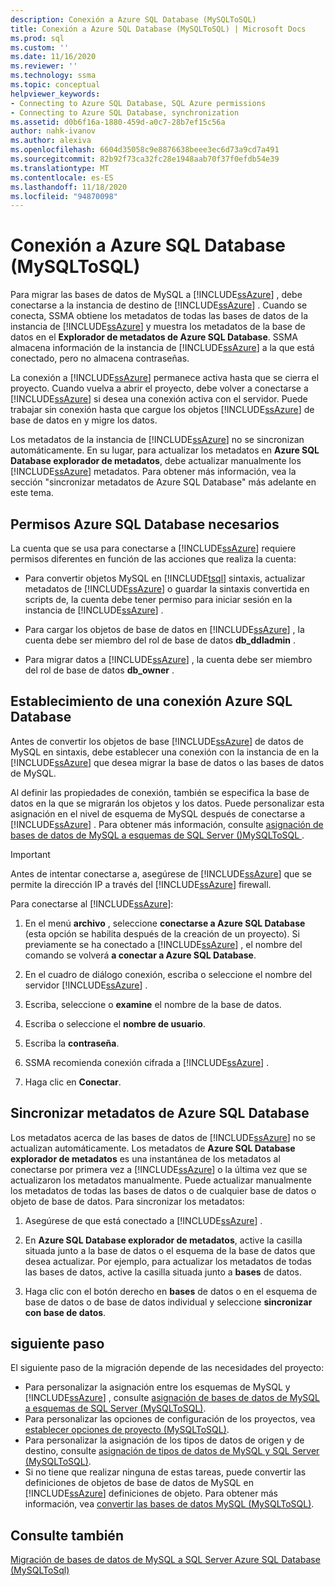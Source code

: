 ```yaml
---
description: Conexión a Azure SQL Database (MySQLToSQL)
title: Conexión a Azure SQL Database (MySQLToSQL) | Microsoft Docs
ms.prod: sql
ms.custom: ''
ms.date: 11/16/2020
ms.reviewer: ''
ms.technology: ssma
ms.topic: conceptual
helpviewer_keywords:
- Connecting to Azure SQL Database, SQL Azure permissions
- Connecting to Azure SQL Database, synchronization
ms.assetid: d0b6f16a-1880-459d-a0c7-28b7ef15c56a
author: nahk-ivanov
ms.author: alexiva
ms.openlocfilehash: 6604d35058c9e8876638beee3ec6d73a9cd7a491
ms.sourcegitcommit: 82b92f73ca32fc28e1948aab70f37f0efdb54e39
ms.translationtype: MT
ms.contentlocale: es-ES
ms.lasthandoff: 11/18/2020
ms.locfileid: "94870098"
---
```

# <a name="connecting-to-azure-sql-database-mysqltosql"></a>Conexión a Azure SQL Database (MySQLToSQL)

Para migrar las bases de datos de MySQL a [!INCLUDE[ssAzure](../../includes/ssazure_md.md)] , debe conectarse a la instancia de destino de [!INCLUDE[ssAzure](../../includes/ssazure_md.md)] . Cuando se conecta, SSMA obtiene los metadatos de todas las bases de datos de la instancia de [!INCLUDE[ssAzure](../../includes/ssazure_md.md)] y muestra los metadatos de la base de datos en el **Explorador de metadatos de Azure SQL Database**. SSMA almacena información de la instancia de [!INCLUDE[ssAzure](../../includes/ssazure_md.md)] a la que está conectado, pero no almacena contraseñas.

La conexión a [!INCLUDE[ssAzure](../../includes/ssazure_md.md)] permanece activa hasta que se cierra el proyecto. Cuando vuelva a abrir el proyecto, debe volver a conectarse a [!INCLUDE[ssAzure](../../includes/ssazure_md.md)] si desea una conexión activa con el servidor. Puede trabajar sin conexión hasta que cargue los objetos [!INCLUDE[ssAzure](../../includes/ssazure_md.md)] de base de datos en y migre los datos.

Los metadatos de la instancia de [!INCLUDE[ssAzure](../../includes/ssazure_md.md)] no se sincronizan automáticamente. En su lugar, para actualizar los metadatos en **Azure SQL Database explorador de metadatos**, debe actualizar manualmente los [!INCLUDE[ssAzure](../../includes/ssazure_md.md)] metadatos. Para obtener más información, vea la sección "sincronizar metadatos de Azure SQL Database" más adelante en este tema.

## <a name="required-azure-sql-database-permissions"></a>Permisos Azure SQL Database necesarios

La cuenta que se usa para conectarse a [!INCLUDE[ssAzure](../../includes/ssazure_md.md)] requiere permisos diferentes en función de las acciones que realiza la cuenta:

- Para convertir objetos MySQL en [!INCLUDE[tsql](../../includes/tsql-md.md)] sintaxis, actualizar metadatos de [!INCLUDE[ssAzure](../../includes/ssazure_md.md)] o guardar la sintaxis convertida en scripts de, la cuenta debe tener permiso para iniciar sesión en la instancia de [!INCLUDE[ssAzure](../../includes/ssazure_md.md)] .

- Para cargar los objetos de base de datos en [!INCLUDE[ssAzure](../../includes/ssazure_md.md)] , la cuenta debe ser miembro del rol de base de datos **db_ddladmin** .

- Para migrar datos a [!INCLUDE[ssAzure](../../includes/ssazure_md.md)] , la cuenta debe ser miembro del rol de base de datos **db_owner** .

## <a name="establishing-an-azure-sql-database-connection"></a>Establecimiento de una conexión Azure SQL Database

Antes de convertir los objetos de base [!INCLUDE[ssAzure](../../includes/ssazure_md.md)] de datos de MySQL en sintaxis, debe establecer una conexión con la instancia de en la [!INCLUDE[ssAzure](../../includes/ssazure_md.md)] que desea migrar la base de datos o las bases de datos de MySQL.

Al definir las propiedades de conexión, también se especifica la base de datos en la que se migrarán los objetos y los datos. Puede personalizar esta asignación en el nivel de esquema de MySQL después de conectarse a [!INCLUDE[ssAzure](../../includes/ssazure_md.md)] . Para obtener más información, consulte [asignación de bases de datos de MySQL a esquemas de SQL Server &#40;&#41;MySQLToSQL ](../../ssma/mysql/mapping-mysql-databases-to-sql-server-schemas-mysqltosql.md).

> [!IMPORTANT]
> Antes de intentar conectarse a, asegúrese de [!INCLUDE[ssAzure](../../includes/ssazure_md.md)] que se permite la dirección IP a través del [!INCLUDE[ssAzure](../../includes/ssazure_md.md)] firewall.

Para conectarse al [!INCLUDE[ssAzure](../../includes/ssazure_md.md)]:

1. En el menú **archivo** , seleccione **conectarse a Azure SQL Database** (esta opción se habilita después de la creación de un proyecto).
   Si previamente se ha conectado a [!INCLUDE[ssAzure](../../includes/ssazure_md.md)] , el nombre del comando se volverá **a conectar a Azure SQL Database**.

2. En el cuadro de diálogo conexión, escriba o seleccione el nombre del servidor [!INCLUDE[ssAzure](../../includes/ssazure_md.md)] .

3. Escriba, seleccione o **examine** el nombre de la base de datos.

4. Escriba o seleccione el **nombre de usuario**.

5. Escriba la **contraseña**.

6. SSMA recomienda conexión cifrada a [!INCLUDE[ssAzure](../../includes/ssazure_md.md)] .

7. Haga clic en **Conectar**.
  
## <a name="synchronizing-azure-sql-database-metadata"></a>Sincronizar metadatos de Azure SQL Database

Los metadatos acerca de las bases de datos de [!INCLUDE[ssAzure](../../includes/ssazure_md.md)] no se actualizan automáticamente. Los metadatos de **Azure SQL Database explorador de metadatos** es una instantánea de los metadatos al conectarse por primera vez a [!INCLUDE[ssAzure](../../includes/ssazure_md.md)] o la última vez que se actualizaron los metadatos manualmente. Puede actualizar manualmente los metadatos de todas las bases de datos o de cualquier base de datos o objeto de base de datos. Para sincronizar los metadatos:

1. Asegúrese de que está conectado a [!INCLUDE[ssAzure](../../includes/ssazure_md.md)] .

2. En **Azure SQL Database explorador de metadatos**, active la casilla situada junto a la base de datos o el esquema de la base de datos que desea actualizar.
   Por ejemplo, para actualizar los metadatos de todas las bases de datos, active la casilla situada junto a **bases** de datos.

3. Haga clic con el botón derecho en **bases** de datos o en el esquema de base de datos o de base de datos individual y seleccione **sincronizar con base de datos**.

## <a name="next-step"></a>siguiente paso

El siguiente paso de la migración depende de las necesidades del proyecto:

- Para personalizar la asignación entre los esquemas de MySQL y [!INCLUDE[ssAzure](../../includes/ssazure_md.md)] , consulte [asignación de bases de datos de MySQL a esquemas de SQL Server &#40;MySQLToSQL&#41;](../../ssma/mysql/mapping-mysql-databases-to-sql-server-schemas-mysqltosql.md).
- Para personalizar las opciones de configuración de los proyectos, vea [establecer opciones de proyecto &#40;MySQLToSQL&#41;](../../ssma/mysql/setting-project-options-mysqltosql.md).
- Para personalizar la asignación de los tipos de datos de origen y de destino, consulte [asignación de tipos de datos de MySQL y SQL Server &#40;MySQLToSQL&#41;](../../ssma/mysql/mapping-mysql-and-sql-server-data-types-mysqltosql.md).
- Si no tiene que realizar ninguna de estas tareas, puede convertir las definiciones de objetos de base de datos de MySQL en [!INCLUDE[ssAzure](../../includes/ssazure_md.md)] definiciones de objeto. Para obtener más información, vea [convertir las bases de datos MySQL &#40;MySQLToSQL&#41;](../../ssma/mysql/converting-mysql-databases-mysqltosql.md).

## <a name="see-also"></a>Consulte también

[Migración de bases de datos de MySQL a SQL Server Azure SQL Database &#40;MySQLToSql&#41;](../../ssma/mysql/migrating-mysql-databases-to-sql-server-azure-sql-db-mysqltosql.md)
